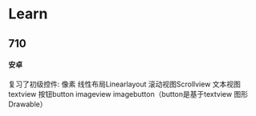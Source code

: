# Learn
## 710
#### 安卓
复习了初级控件: 像素 线性布局Linearlayout 滚动视图Scrollview 文本视图textview 按钮button imageview imagebutton（button是基于textview 图形Drawable）
